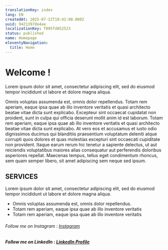```yaml
---
translationKey: index
lang: EN
createdAt: 2025-07-22T10:42:00.000Z
uuid: 9421397de4ae
localizationKey: f095fd852523
status: published
name: Homepage
eleventyNavigation:
  title: Home
---
```

# Welcome !

Lorem ipsum dolor sit amet, consectetur adipiscing elit, sed do eiusmod tempor incididunt ut labore et dolore magna aliqua.

Omnis voluptas assumenda est, omnis dolor repellendus. Totam rem aperiam, eaque ipsa quae ab illo inventore veritatis et quasi architecto beatae vitae dicta sunt explicabo. Excepteur sint occaecat cupidatat non proident, sunt in culpa qui officia deserunt mollit anim id est laborum. Totam rem aperiam, eaque ipsa quae ab illo inventore veritatis et quasi architecto beatae vitae dicta sunt explicabo. At vero eos et accusamus et iusto odio dignissimos ducimus qui blanditiis praesentium voluptatum deleniti atque corrupti quos dolores et quas molestias excepturi sint occaecati cupiditate non provident. Itaque earum rerum hic tenetur a sapiente delectus, ut aut reiciendis voluptatibus maiores alias consequatur aut perferendis doloribus asperiores repellat. Maecenas tempus, tellus eget condimentum rhoncus, sem quam semper libero, sit amet adipiscing sem neque sed ipsum.

## SERVICES 

Lorem ipsum dolor sit amet, consectetur adipiscing elit, sed do eiusmod tempor incididunt ut labore et dolore magna aliqua.

- Omnis voluptas assumenda est, omnis dolor repellendus. 
- Totam rem aperiam, eaque ipsa quae ab illo inventore veritatis 
- Totam rem aperiam, eaque ipsa quae ab illo inventore veritatis 

###### Follow me on Instagram <logo> : [Instagram](https://www.instagram.com/verobosschaert/)

##### Follow me on LinkedIn <logo> : [LinkedIn Profile](https://www.linkedin.com/in/veroniquebosschaert/)

